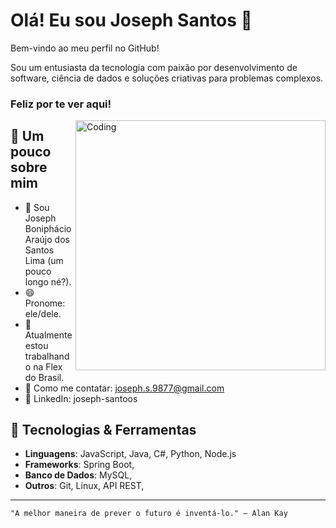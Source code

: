 # Olá! Eu sou Joseph Santos 👋

Bem-vindo ao meu perfil no GitHub! 

Sou um entusiasta da tecnologia com paixão por desenvolvimento de software, ciência de dados e soluções criativas para problemas complexos.

### Feliz por te ver aqui!

<img align="right" alt="Coding" src="https://media3.giphy.com/media/qgQUggAC3Pfv687qPC/giphy.gif?cid=6c09b952xw2t60cv2gbzf0351w7mby2s7sanevzc2qye4a9z&ep=v1_internal_gif_by_id&rid=giphy.gif&ct=g" width="400" />


## 💬 Um pouco sobre mim

- 👨 Sou Joseph Boniphácio Araújo dos Santos Lima (um pouco longo né?).
- 😄 Pronome: ele/dele.
- 🏢 Atualmente estou trabalhando na Flex do Brasil.
- 📧 Como me contatar: joseph.s.9877@gmail.com
- 💬 LinkedIn: joseph-santoos

## 🔧 Tecnologias & Ferramentas
- **Linguagens**: JavaScript, Java, C#, Python, Node.js
- **Frameworks**: Spring Boot,
- **Banco de Dados**: MySQL,
- **Outros**: Git, Linux, API REST,
---

`"A melhor maneira de prever o futuro é inventá-lo." – Alan Kay`
